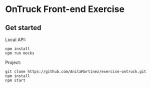 # OnTruck Front-end Exercise

## Get started

Local API:
```
npm install
npm run mocks 
```

Project:

```
git clone https://github.com/AnitaMartinez/exercise-ontruck.git
npm install
npm start
```
